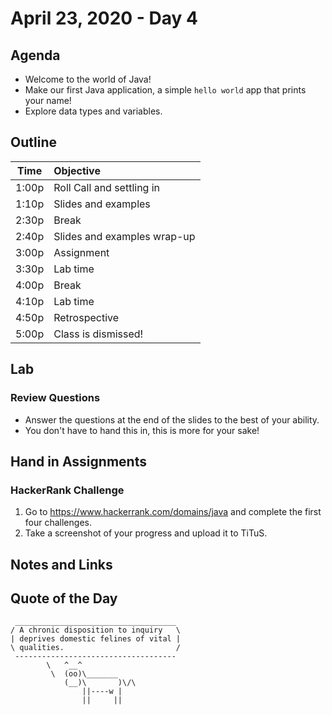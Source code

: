 # April 23, 2020 - Day 4

## Agenda

- Welcome to the world of Java! 
- Make our first Java application, a simple `hello world` app that prints your name! 
- Explore data types and variables. 


## Outline

| Time   | Objective                        |
| -------|:---------------------------------|
| 1:00p  | Roll Call and settling in        |
| 1:10p  | Slides and examples              |
| 2:30p  | Break                            |
| 2:40p  | Slides and examples wrap-up      |
| 3:00p  | Assignment                       |
| 3:30p  | Lab time                         |
| 4:00p  | Break                            |
| 4:10p  | Lab time                         |
| 4:50p  | Retrospective                    |
| 5:00p  | Class is dismissed!              |


## Lab

### Review Questions 

- Answer the questions at the end of the slides to the best of your ability.
- You don't have to hand this in, this is more for your sake! 


## Hand in Assignments

### HackerRank Challenge

1. Go to https://www.hackerrank.com/domains/java and complete the first four challenges. 
2. Take a screenshot of your progress and upload it to TiTuS. 


## Notes and Links




## Quote of the Day 

```
 ____________________________________
/ A chronic disposition to inquiry   \
| deprives domestic felines of vital |
\ qualities.                         /
 ------------------------------------
        \   ^__^
         \  (oo)\_______
            (__)\       )\/\
                ||----w |
                ||     ||

```